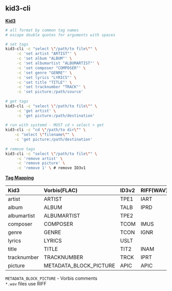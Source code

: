 ## kid3-cli 

[**Kid3**](https://kid3.sourceforge.io/)
```sh
# all format by common tag names
# escape double quotes for arguments with spaces

# set tags
kid3-cli -c "select \"/path/to file\"" \
	 -c 'set artist "ARTIST"' \
	 -c 'set album "ALBUM"' \
	 -c 'set albumartist "ALBUMARTIST"' \
	 -c 'set composer "COMPOSER"' \
	 -c 'set genre "GENRE"' \
	 -c 'set lyrics "LYRICS"' \
	 -c 'set title "TITLE"' \
	 -c 'set tracknumber "TRACK"' \
	 -c 'set picture:/path/source'
	
# get tags
kid3-cli -c "select \"/path/to file\"" \
	 -c 'get artist' \
	 -c 'get picture:/path/destination'
	 
# run with systemd - MUST cd > select > get
kid3-cli -c "cd \"/path/to dir\"" \
	-c "select \"filename\"" \
	-c 'get picture:/path/destination'
	
# remove tags
kid3-cli -c "select \"/path/to file\"" \
	 -c 'remove artist' \
	 -c 'remove picture' \
	 -c 'remove 1' \ # remove ID3v1
```

[**Tag Mapping**](https://kid3.sourceforge.io/kid3_en.html#table-frame-list)

| Kid3        | Vorbis(FLAC)           | ID3v2  | RIFF(WAV) |
|:----------- | :--------------------- | :---   | :-------- |
| artist      | ARTIST                 | TPE1   | IART      |
| album       | ALBUM                  | TALB   | IPRD      |
| albumartist | ALBUMARTIST            | TPE2   |           |
| composer    | COMPOSER               | TCOM   | IMUS      |
| genre       | GENRE                  | TCON   | IGNR      |
| lyrics      | LYRICS                 | USLT   |           |
| title       | TITLE                  | TIT2   | INAM      |
| tracknumber | TRACKNUMBER            | TRCK   | IPRT      |
| picture     | METADATA_BLOCK_PICTURE | APIC   | APIC      |

`METADATA_BLOCK_PICTURE` - Vorbis comments  
`*.wav` files use RIFF  
